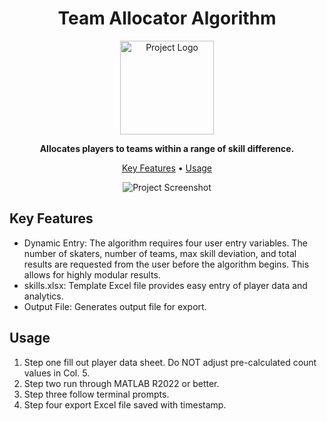 <h1 align="center">Team Allocator Algorithm</h1>

<p align="center">
  <img src="https://github.com/bcrudele/ISHL_software/assets/120442376/30b6321d-eec8-4ef2-8e5e-b62101f542a9.png" alt="Project Logo" width="150" height="150">
</p>

<p align="center">
  <strong>Allocates players to teams within a range of skill difference.</strong>
</p>

<p align="center">
  <a href="#key-features">Key Features</a> •
  <a href="#usage">Usage</a>
</p>

<p align="center">
  <img src="https://github.com/bcrudele/ISHL_software/assets/120442376/3799dd9f-4910-4671-935f-cbfee944c43e.png" alt="Project Screenshot">
</p>

## Key Features

- Dynamic Entry: The algorithm requires four user entry variables. The number of skaters, number of teams, max skill deviation, and total results are requested from the user before the algorithm begins. This allows for highly modular results.
- skills.xlsx: Template Excel file provides easy entry of player data and analytics.
- Output File: Generates output file for export. 

## Usage

1. Step one fill out player data sheet. Do NOT adjust pre-calculated count values in Col. 5.
2. Step two run through MATLAB R2022 or better.
3. Step three follow terminal prompts.
4. Step four export Excel file saved with timestamp.
